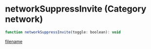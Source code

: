 # networkSuppressInvite (Category network)

```js
function networkSuppressInvite(toggle: boolean): void
```

[filename](networkSuppressInvite_m.md ':include')